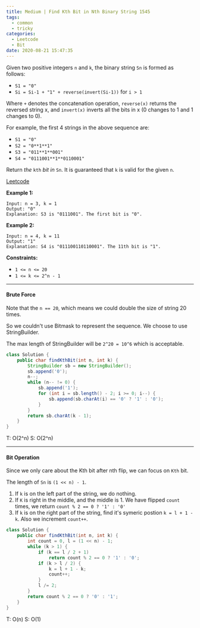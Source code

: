 ```yaml
---
title: Medium | Find Kth Bit in Nth Binary String 1545
tags:
  - common
  - tricky
categories:
  - Leetcode
  - Bit
date: 2020-08-21 15:47:35
---
```


Given two positive integers `n` and `k`, the binary string  `Sn` is formed as follows:

- `S1 = "0"`
- `Si = Si-1 + "1" + reverse(invert(Si-1))` for `i > 1`

Where `+` denotes the concatenation operation, `reverse(x)` returns the reversed string x, and `invert(x)` inverts all the bits in x (0 changes to 1 and 1 changes to 0).

For example, the first 4 strings in the above sequence are:

- `S1 = "0"`
- `S2 = "0**1**1"`
- `S3 = "011**1**001"`
- `S4 = "0111001**1**0110001"`

Return *the* `kth` *bit* *in* `Sn`. It is guaranteed that `k` is valid for the given `n`.

[Leetcode](https://leetcode.com/problems/find-kth-bit-in-nth-binary-string/)

<!--more-->

**Example 1:**

```
Input: n = 3, k = 1
Output: "0"
Explanation: S3 is "0111001". The first bit is "0".
```

**Example 2:**

```
Input: n = 4, k = 11
Output: "1"
Explanation: S4 is "011100110110001". The 11th bit is "1".
```

**Constraints:**

- `1 <= n <= 20`
- `1 <= k <= 2^n - 1`

---

#### Brute Force

Note that the `n == 20`, which means we could double the size of string 20 times.

So we couldn't use Bitmask to represent the sequence. We choose to use StringBuilder.

The max length of StringBuilder will be `2^20 = 10^6` which is acceptable.

```java
class Solution {
    public char findKthBit(int n, int k) {
        StringBuilder sb = new StringBuilder();
        sb.append('0');
        n--;
        while (n-- != 0) {
            sb.append('1');
            for (int i = sb.length() - 2; i >= 0; i--) {
                sb.append(sb.charAt(i) == '0' ? '1' : '0');
            }
        }
        return sb.charAt(k - 1);
    }
}
```

T: O(2^n)			S: O(2^n)

---

#### Bit Operation

Since we only care about the Kth bit after nth flip, we can focus on `Kth` bit.

The length of `Sn` is `(1 << n) - 1`.

1. If `k` is on the left part of the string, we do nothing.
2. If `K` is right in the middle, and the middle is 1.
   We have flipped `count` times, we return `count % 2 == 0 ? '1' : '0'`
3. If `k` is on the right part of the string,
   find it's symeric postion `k = l + 1 - k`.
   Also we increment `count++`.

```java
class Solution {
    public char findKthBit(int n, int k) {
        int count = 0, l = (1 << n) - 1;
        while (k > 1) {
            if (k == l / 2 + 1)
                return count % 2 == 0 ? '1' : '0';
            if (k > l / 2) {
                k = l + 1 - k;
                count++;
            }
            l /= 2;
        }
        return count % 2 == 0 ? '0' : '1';
    }
}
```

T: O(n)			S: O(1)